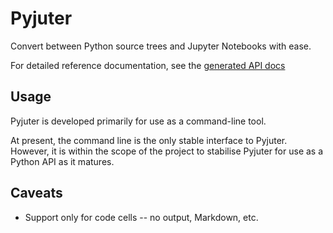 # Pyjuter
Convert between Python source trees and Jupyter Notebooks with ease.

For detailed reference documentation, see the
[generated API docs](https://glowingscrewdriver.github.io/pyjuter)

## Usage
Pyjuter is developed primarily for use as a command-line tool.

At present, the command line is the only stable interface to
Pyjuter. However, it is within the scope of the project
to stabilise Pyjuter for use as a Python API as it matures.

## Caveats
* Support only for code cells -- no output, Markdown, etc.

